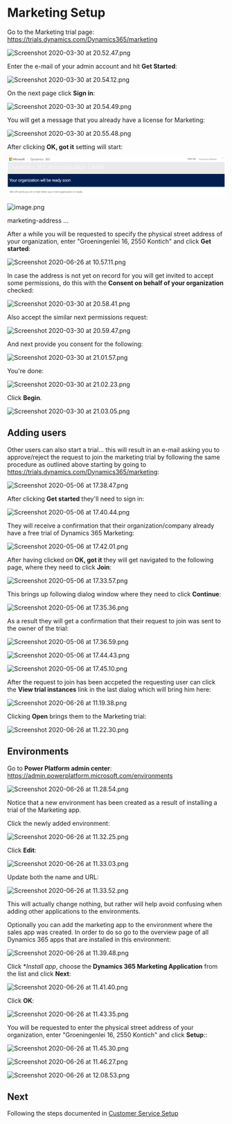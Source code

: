 # Marketing Setup

Go to the Marketing trial page:
https://trials.dynamics.com/Dynamics365/marketing

![Screenshot 2020-03-30 at 20.52.47.png](/.attachments/Screenshot%202020-03-30%20at%2020.52.47-4368f040-73de-4a13-9b5b-cf1455183872.png)

Enter the e-mail of your admin account and hit **Get Started**:

![Screenshot 2020-03-30 at 20.54.12.png](/.attachments/Screenshot%202020-03-30%20at%2020.54.12-9bd7520c-68f8-4767-b99e-d2b00a7facc1.png)

On the next page click **Sign in**:

![Screenshot 2020-03-30 at 20.54.49.png](/.attachments/Screenshot%202020-03-30%20at%2020.54.49-cec7f52f-a8fb-4a17-a378-d10bcca1edd7.png)

You will get a message that you already have a license for Marketing:

![Screenshot 2020-03-30 at 20.55.48.png](/.attachments/Screenshot%202020-03-30%20at%2020.55.48-282910e9-b75c-459a-ab89-7ca3b781ade7.png)

After clicking **OK, got it** setting will start:

![Screenshot 2020-06-26 at 10.53.45.png](images/marketing-will-be-ready-soon.png)

![image.png](/.attachments/Screenshot%202020-06-26%20at%2010.53.45-abab0637-7353-48fb-ada1-59ab9350fe6d.png)


marketing-address
...


After a while you will be requested to specify the physical street address of your organization, enter "Groeningenlei 16, 2550 Kontich" and click **Get started**:

![Screenshot 2020-06-26 at 10.57.11.png](/.attachments/Screenshot%202020-06-26%20at%2010.57.11-9ad299a4-037f-4a5e-9c6d-d127827bf88a.png)

In case the address is not yet on record for you will get invited to accept some permissions, do this with the **Consent on behalf of your organization** checked:

![Screenshot 2020-03-30 at 20.58.41.png](/.attachments/Screenshot%202020-03-30%20at%2020.58.41-aebe23ac-377f-4db3-8ffa-c8106d361907.png)

Also accept the similar next permissions request:

![Screenshot 2020-03-30 at 20.59.47.png](/.attachments/Screenshot%202020-03-30%20at%2020.59.47-37282c6e-46b1-4153-a07d-b1706337e4d5.png)

And next provide you consent for the following:

![Screenshot 2020-03-30 at 21.01.57.png](/.attachments/Screenshot%202020-03-30%20at%2021.01.57-93e46571-0914-4ad4-bd8f-bf8ec0717765.png)

You're done:

![Screenshot 2020-03-30 at 21.02.23.png](/.attachments/Screenshot%202020-03-30%20at%2021.02.23-8d929114-770f-47b6-b0f5-65c428530495.png)

Click **Begin**.

![Screenshot 2020-03-30 at 21.03.05.png](/.attachments/Screenshot%202020-03-30%20at%2021.03.05-06248b03-0b65-4620-907d-35cfb0644894.png)

## Adding users

Other users can also start a trial... this will result in an e-mail asking you to approve/reject the request to join the marketing trial by following the same procedure as outlined above starting by going to https://trials.dynamics.com/Dynamics365/marketing:

![Screenshot 2020-05-06 at 17.38.47.png](/.attachments/Screenshot%202020-05-06%20at%2017.38.47-c6e723e0-c9cb-4a30-8cf0-7c66022d0fbe.png)

After clicking **Get started** they'll need to sign in:

![Screenshot 2020-05-06 at 17.40.44.png](/.attachments/Screenshot%202020-05-06%20at%2017.40.44-07e3ff2d-0358-486b-b432-ce21580dd02e.png)

They will receive a confirmation that their organization/company already have a free trial of Dynamics 365 Marketing:

![Screenshot 2020-05-06 at 17.42.01.png](/.attachments/Screenshot%202020-05-06%20at%2017.42.01-6eda77a9-98ae-451e-952b-4206f2b5b59e.png)

After having clicked on **OK, got it** they will get navigated to the following page, where they need to click **Join**:

![Screenshot 2020-05-06 at 17.33.57.png](/.attachments/Screenshot%202020-05-06%20at%2017.33.57-7ef0baf0-e556-4578-8bf3-ec6600b6b17b.png)

This brings up following dialog window where they need to click **Continue**:

![Screenshot 2020-05-06 at 17.35.36.png](/.attachments/Screenshot%202020-05-06%20at%2017.35.36-57130f38-b9cc-4514-af6e-3de7ec56d66c.png)

As a result they will get a confirmation that their request to join was sent to the owner of the trial:

![Screenshot 2020-05-06 at 17.36.59.png](/.attachments/Screenshot%202020-05-06%20at%2017.36.59-be5218ed-63b7-4ced-a3e2-a5e43d070fa1.png)

![Screenshot 2020-05-06 at 17.44.43.png](/.attachments/Screenshot%202020-05-06%20at%2017.44.43-838044e2-248a-4b4c-b773-e152b900d9fc.png)

![Screenshot 2020-05-06 at 17.45.10.png](/.attachments/Screenshot%202020-05-06%20at%2017.45.10-1ca60e2a-7de6-4dff-bcc5-f0f4beb77600.png)

After the request to join has been accpeted the requesting user can click the **View trial instances** link in the last dialog which will bring him here:

![Screenshot 2020-06-26 at 11.19.38.png](/.attachments/Screenshot%202020-06-26%20at%2011.19.38-fcc01fec-aa95-4592-a8a5-d856998e6322.png)

Clicking **Open** brings them to the Marketing trial:

![Screenshot 2020-06-26 at 11.22.30.png](/.attachments/Screenshot%202020-06-26%20at%2011.22.30-f4066d02-ed53-437b-947d-6a020105ed86.png)

## Environments

Go to **Power Platform admin center**:
https://admin.powerplatform.microsoft.com/environments

![Screenshot 2020-06-26 at 11.28.54.png](/.attachments/Screenshot%202020-06-26%20at%2011.28.54-ee3648bb-7d91-4663-a37f-bded02fe21a6.png)

Notice that a new environment has been created as a result of installing a trial of the Marketing app.

Click the newly added environment:

![Screenshot 2020-06-26 at 11.32.25.png](/.attachments/Screenshot%202020-06-26%20at%2011.32.25-b3c32b53-196c-43bd-be61-77466abf1363.png)

Click **Edit**:

![Screenshot 2020-06-26 at 11.33.03.png](/.attachments/Screenshot%202020-06-26%20at%2011.33.03-b49fe1bb-f35c-4e86-a57b-590e6337976f.png)

Update both the name and URL:

![Screenshot 2020-06-26 at 11.33.52.png](/.attachments/Screenshot%202020-06-26%20at%2011.33.52-9cb5d460-a05a-45e2-bec8-65f9feb61e8d.png)

This will actually change nothing, but rather will help avoid confusing when adding other applications to the environments.

Optionally you can add the marketing app to the environment where the sales app was created. In order to do so go to the overview page of all Dynamics 365 apps that are installed in this environment:

![Screenshot 2020-06-26 at 11.39.48.png](/.attachments/Screenshot%202020-06-26%20at%2011.39.48-7b174e0c-a93e-4985-9a45-da549b596f31.png)  

Click **Install app*, choose the **Dynamics 365 Marketing Application** from the list and click **Next**:

![Screenshot 2020-06-26 at 11.41.40.png](/.attachments/Screenshot%202020-06-26%20at%2011.41.40-811d7cb6-3f55-4696-bfbb-d86ead0c89f4.png)

Click **OK**:

![Screenshot 2020-06-26 at 11.43.35.png](/.attachments/Screenshot%202020-06-26%20at%2011.43.35-c65b69f5-41b2-4b85-be9a-9b210587ce36.png)

You will be requested to enter the physical street address of your organization, enter "Groeningenlei 16, 2550 Kontich" and click **Setup**::

![Screenshot 2020-06-26 at 11.45.30.png](/.attachments/Screenshot%202020-06-26%20at%2011.45.30-5efdd236-b158-472f-bb0e-adab43bcf1ba.png)

![Screenshot 2020-06-26 at 11.46.27.png](/.attachments/Screenshot%202020-06-26%20at%2011.46.27-72924fd9-f916-4707-bc45-36623d0561aa.png)

![Screenshot 2020-06-26 at 12.08.53.png](/.attachments/Screenshot%202020-06-26%20at%2012.08.53-c2a037ea-4a60-478e-9c35-fce99cc1fc15.png)

## Next

Following the steps documented in [Customer Service Setup](/setup/Customer-Service-Setup)

